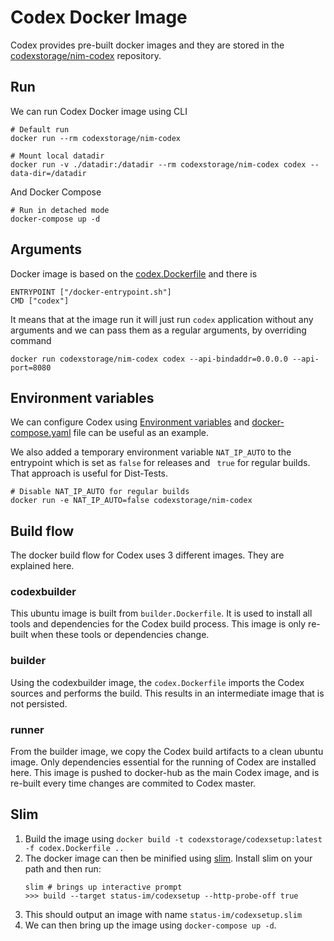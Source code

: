 # Codex Docker Image

 Codex provides pre-built docker images and they are stored in the [codexstorage/nim-codex](https://hub.docker.com/repository/docker/codexstorage/nim-codex) repository.


## Run

 We can run Codex Docker image using CLI
 ```shell
 # Default run
 docker run --rm codexstorage/nim-codex

 # Mount local datadir
 docker run -v ./datadir:/datadir --rm codexstorage/nim-codex codex --data-dir=/datadir
 ```

 And Docker Compose
 ```shell
 # Run in detached mode
 docker-compose up -d
 ```


## Arguments

 Docker image is based on the [codex.Dockerfile](codex.Dockerfile) and there is
  ```
  ENTRYPOINT ["/docker-entrypoint.sh"]
  CMD ["codex"]
  ```

 It means that at the image run it will just run `codex` application without any arguments and we can pass them as a regular arguments, by overriding command
 ```shell
 docker run codexstorage/nim-codex codex --api-bindaddr=0.0.0.0 --api-port=8080
 ```


## Environment variables

 We can configure Codex using [Environment variables](../README#environment-variables) and [docker-compose.yaml](docker-compose.yaml) file can be useful as an example.

 We also added a temporary environment variable `NAT_IP_AUTO` to the entrypoint which is set as `false` for releases and ` true` for regular builds. That approach is useful for Dist-Tests.
 ```shell
 # Disable NAT_IP_AUTO for regular builds
 docker run -e NAT_IP_AUTO=false codexstorage/nim-codex
 ```


## Build flow
The docker build flow for Codex uses 3 different images. They are explained here.
### codexbuilder
This ubuntu image is built from `builder.Dockerfile`. It is used to install all tools and dependencies for the Codex build process. This image is only re-built when these tools or dependencies change.
### builder
Using the codexbuilder image, the `codex.Dockerfile` imports the Codex sources and performs the build. This results in an intermediate image that is not persisted.
### runner
From the builder image, we copy the Codex build artifacts to a clean ubuntu image. Only dependencies essential for the running of Codex are installed here. This image is pushed to docker-hub as the main Codex image, and is re-built every time changes are commited to Codex master.


## Slim
 1. Build the image using `docker build -t codexstorage/codexsetup:latest -f codex.Dockerfile ..`
 2. The docker image can then be minified using [slim](https://github.com/slimtoolkit/slim). Install slim on your path and then run:
    ```shell
    slim # brings up interactive prompt
    >>> build --target status-im/codexsetup --http-probe-off true
    ```
 3. This should output an image with name `status-im/codexsetup.slim`
 4. We can then bring up the image using `docker-compose up -d`.
